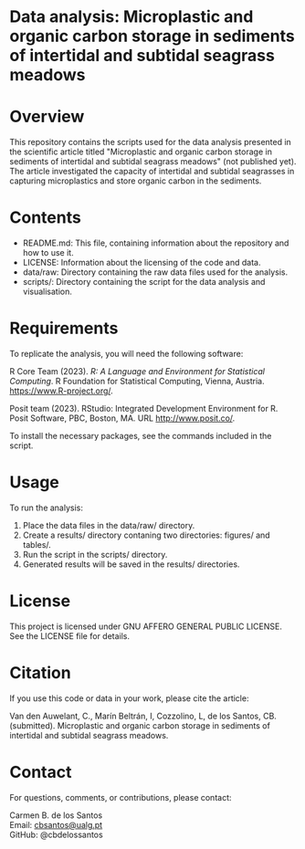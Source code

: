 # Data analysis: Microplastic and organic carbon storage in sediments of intertidal and subtidal seagrass meadows     

# Overview

This repository contains the scripts used for the data analysis presented in the scientific article titled "Microplastic and organic carbon storage in sediments of intertidal and subtidal seagrass meadows" (not published yet). The article investigated the capacity of intertidal and subtidal seagrasses in capturing microplastics and store organic carbon in the sediments.    

# Contents

* README.md: This file, containing information about the repository and how to use it.    
* LICENSE: Information about the licensing of the code and data.    
* data/raw: Directory containing the raw data files used for the analysis.       
* scripts/: Directory containing the script for the data analysis and visualisation.       

# Requirements

To replicate the analysis, you will need the following software:

R Core Team (2023). _R: A Language and Environment for Statistical Computing_. R Foundation for Statistical Computing,
  Vienna, Austria. <https://www.R-project.org/>.
  
Posit team (2023). RStudio: Integrated Development Environment for R. Posit Software, PBC, Boston, MA. URL
  http://www.posit.co/.

To install the necessary packages, see the commands included in the script.    

# Usage

To run the analysis:

1. Place the data files in the data/raw/ directory.
3. Create a results/ directory contaning two directories: figures/ and tables/. 
4. Run the script in the scripts/ directory.  
5. Generated results will be saved in the results/ directories.     

# License

This project is licensed under GNU AFFERO GENERAL PUBLIC LICENSE. See the LICENSE file for details.

# Citation

If you use this code or data in your work, please cite the article:    

Van den Auwelant, C., Marín Beltrán, I, Cozzolino, L, de los Santos, CB. (submitted). Microplastic and organic carbon storage in sediments of intertidal and subtidal seagrass meadows.    

# Contact    

For questions, comments, or contributions, please contact:    

Carmen B. de los Santos    
Email: cbsantos@ualg.pt     
GitHub: @cbdelossantos    
